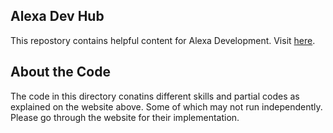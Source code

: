 ## Alexa Dev Hub
This repostory contains helpful content for Alexa Development.
Visit [here](https://tarunnsingh.github.io/alexa-dev-hub/).

## About the Code
The code in this directory conatins different skills and partial codes as explained on the website above. Some of which may not run independently. Please go through the website for their implementation.